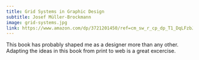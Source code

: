 ```yaml
---
title: Grid Systems in Graphic Design
subtitle: Josef Müller-Brockmann
image: grid-systems.jpg
link: https://www.amazon.com/dp/3721201450/ref=cm_sw_r_cp_dp_T1_DqLFzbJPXTPCH
---
```


This book has probably shaped me as a designer more than any other. Adapting the
ideas in this book from print to web is a great excercise. 
